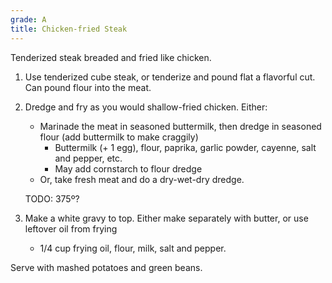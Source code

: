 ```yaml
---
grade: A
title: Chicken-fried Steak
---
```


Tenderized steak breaded and fried like chicken.


1. Use tenderized cube steak, or tenderize and pound flat a flavorful cut. Can pound flour into the meat.
2. Dredge and fry as you would shallow-fried chicken. Either: 
    - Marinade the meat in seasoned buttermilk, then dredge in seasoned flour (add buttermilk to make craggily)
        - Buttermilk (+ 1 egg), flour, paprika, garlic powder, cayenne, salt and pepper, etc.
        - May add cornstarch to flour dredge
    - Or, take fresh meat and do a dry-wet-dry dredge.

    TODO: 375º?
3. Make a white gravy to top. Either make separately with butter, or use leftover oil from frying
    - 1/4 cup frying oil, flour, milk, salt and pepper.

Serve with mashed potatoes and green beans.